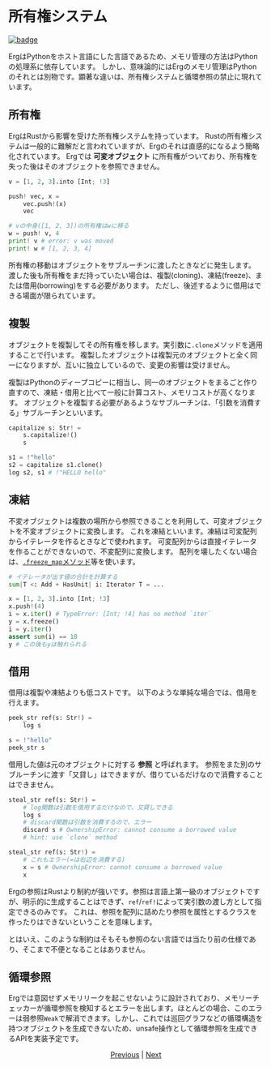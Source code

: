 # 所有権システム

[![badge](https://img.shields.io/endpoint.svg?url=https%3A%2F%2Fgezf7g7pd5.execute-api.ap-northeast-1.amazonaws.com%2Fdefault%2Fsource_up_to_date%3Fowner%3Derg-lang%26repos%3Derg%26ref%3Dmain%26path%3Ddoc/EN/syntax/18_ownership.md%26commit_hash%3D00350f64a40b12f763a605bc16748d09379ab182)](https://gezf7g7pd5.execute-api.ap-northeast-1.amazonaws.com/default/source_up_to_date?owner=erg-lang&repos=erg&ref=main&path=doc/EN/syntax/18_ownership.md&commit_hash=00350f64a40b12f763a605bc16748d09379ab182)

ErgはPythonをホスト言語にした言語であるため、メモリ管理の方法はPythonの処理系に依存しています。
しかし、意味論的にはErgのメモリ管理はPythonのそれとは別物です。顕著な違いは、所有権システムと循環参照の禁止に現れています。

## 所有権

ErgはRustから影響を受けた所有権システムを持っています。
Rustの所有権システムは一般的に難解だと言われていますが、Ergのそれは直感的になるよう簡略化されています。
Ergでは __可変オブジェクト__ に所有権がついており、所有権を失った後はそのオブジェクトを参照できません。

```python
v = [1, 2, 3].into [Int; !3]

push! vec, x =
    vec.push!(x)
    vec

# vの中身([1, 2, 3])の所有権はwに移る
w = push! v, 4
print! v # error: v was moved
print! w # [1, 2, 3, 4]
```

所有権の移動はオブジェクトをサブルーチンに渡したときなどに発生します。
渡した後も所有権をまだ持っていたい場合は、複製(cloning)、凍結(freeze)、または借用(borrowing)をする必要があります。
ただし、後述するように借用はできる場面が限られています。

## 複製

オブジェクトを複製してその所有権を移します。実引数に`.clone`メソッドを適用することで行います。
複製したオブジェクトは複製元のオブジェクトと全く同一になりますが、互いに独立しているので、変更の影響は受けません。

複製はPythonのディープコピーに相当し、同一のオブジェクトをまるごと作り直すので、凍結・借用と比べて一般に計算コスト、メモリコストが高くなります。
オブジェクトを複製する必要があるようなサブルーチンは、「引数を消費する」サブルーチンといいます。

```python
capitalize s: Str! =
    s.capitalize!()
    s

s1 = !"hello"
s2 = capitalize s1.clone()
log s2, s1 # !"HELLO hello"
```

## 凍結

不変オブジェクトは複数の場所から参照できることを利用して、可変オブジェクトを不変オブジェクトに変換します。
これを凍結といいます。凍結は可変配列からイテレータを作るときなどで使われます。
可変配列からは直接イテレータを作ることができないので、不変配列に変換します。
配列を壊したくない場合は、[`.freeze_map`メソッド](./type/18_mut.md)等を使います。

```python
# イテレータが出す値の合計を計算する
sum|T <: Add + HasUnit| i: Iterator T = ...

x = [1, 2, 3].into [Int; !3]
x.push!(4)
i = x.iter() # TypeError: [Int; !4] has no method `iter`
y = x.freeze()
i = y.iter()
assert sum(i) == 10
y # この後もyは触れられる
```

## 借用

借用は複製や凍結よりも低コストです。
以下のような単純な場合では、借用を行えます。

```python
peek_str ref(s: Str!) =
    log s

s = !"hello"
peek_str s
```

借用した値は元のオブジェクトに対する __参照__ と呼ばれます。
参照をまた別のサブルーチンに渡す「又貸し」はできますが、借りているだけなので消費することはできません。

```python
steal_str ref(s: Str!) =
    # log関数は引数を借用するだけなので、又貸しできる
    log s
    # discard関数は引数を消費するので、エラー
    discard s # OwnershipError: cannot consume a borrowed value
    # hint: use `clone` method
```

```python
steal_str ref(s: Str!) =
    # これもエラー(=は右辺を消費する)
    x = s # OwnershipError: cannot consume a borrowed value
    x
```

Ergの参照はRustより制約が強いです。参照は言語上第一級のオブジェクトですが、明示的に生成することはできず、`ref`/`ref!`によって実引数の渡し方として指定できるのみです。
これは、参照を配列に詰めたり参照を属性とするクラスを作ったりはできないということを意味します。

とはいえ、このような制約はそもそも参照のない言語では当たり前の仕様であり、そこまで不便となることはありません。

## 循環参照

Ergでは意図せずメモリリークを起こせないように設計されており、メモリーチェッカーが循環参照を検知するとエラーを出します。ほとんどの場合、このエラーは弱参照`Weak`で解消できます。しかし、これでは巡回グラフなどの循環構造を持つオブジェクトを生成できないため、unsafe操作として循環参照を生成できるAPIを実装予定です。

<p align='center'>
    <a href='./17_mutability.md'>Previous</a> | <a href='./19_visibility.md'>Next</a>
</p>
